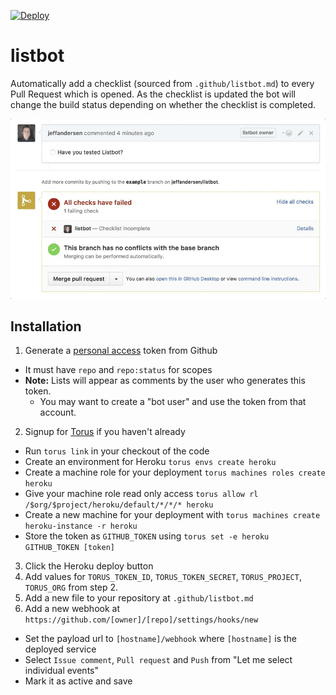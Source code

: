 [![Deploy](https://www.herokucdn.com/deploy/button.png)](https://heroku.com/deploy)

# listbot

Automatically add a checklist (sourced from `.github/listbot.md`) to every Pull Request which is opened. As the checklist is updated the bot will change the build status depending on whether the checklist is completed.

![](./preview.gif)

## Installation

1. Generate a [personal access](https://github.com/settings/tokens) token from Github
 - It must have `repo` and `repo:status` for scopes
 - **Note:** Lists will appear as comments by the user who generates this token.
   - You may want to create a "bot user" and use the token from that account.
2. Signup for [Torus](https://torus.sh) if you haven't already
 - Run `torus link` in your checkout of the code
 - Create an environment for Heroku `torus envs create heroku`
 -  Create a machine role for your deployment `torus machines roles create heroku`
 - Give your machine role read only access `torus allow rl /$org/$project/heroku/default/*/*/* heroku`
 - Create a new machine for your deployment with `torus machines create heroku-instance -r heroku`
 -  Store the token as `GITHUB_TOKEN` using `torus set -e heroku GITHUB_TOKEN [token]`
3. Click the Heroku deploy button
4. Add values for `TORUS_TOKEN_ID`, `TORUS_TOKEN_SECRET`, `TORUS_PROJECT`, `TORUS_ORG` from step 2.
5. Add a new file to your repository at `.github/listbot.md`
6. Add a new webhook at `https://github.com/[owner]/[repo]/settings/hooks/new`
 - Set the payload url to `[hostname]/webhook` where `[hostname]` is the deployed service
 - Select `Issue comment`, `Pull request` and `Push` from "Let me select individual events"
 - Mark it as active and save




